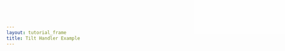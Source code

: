 ```yaml
---
layout: tutorial_frame
title: Tilt Handler Example
---
```

<style>

#info {
	position:absolute; 
	top:0; 
	right:0; 
	width: 20em; 
	height: 7.5em; 
	background: rgba(255,255,255,.5); 
	z-index:500; 
	font: 12px Sans;
}

.crsMarker {
	border-top: 2px green solid;
	border-left: 2px green solid;
}
</style>

<div id='info' style=''></div>


<script type="module">
	import L, {Map, Handler, Point, DomEvent, TileLayer} from 'leaflet';

	const trd = [63.41, 10.41];
	
	const TiltHandler = Handler.extend({
		addHooks() {
			DomEvent.on(window, 'deviceorientation', this._tilt, this);
		},
	
		removeHooks() {
			DomEvent.off(window, 'deviceorientation', this._tilt, this);
		},

		_tilt(ev) {
			// Treat Gamma angle as horizontal pan (1 degree = 1 pixel) and Beta angle as vertical pan
			const offset = new Point(ev.gamma, ev.beta);
			let info;
			if (offset) {
				this._map.panBy(offset);
				info = `${ev.gamma},${ev.beta}`;
			} else {
				info = 'Device orientation not detected';
			}
			document.getElementById('info').innerHTML = info;
		}
	});
	
	Map.addInitHook('addHandler', 'tilt', TiltHandler);

	const map = new Map('map', {
		center: [0, 0],
		zoom: 1,
		tilt: true
	});

	const osm = new TileLayer('https://tile.openstreetmap.org/{z}/{x}/{y}.png', {
		maxZoom: 19,
		attribution: '&copy; <a href="http://www.openstreetmap.org/copyright">OpenStreetMap</a>'
	}).addTo(map);
	
	globalThis.L = L; // only for debugging in the developer console
	globalThis.map = map; // only for debugging in the developer console
</script>
